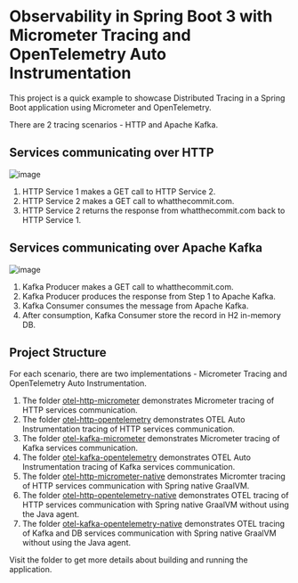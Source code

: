 # Observability in Spring Boot 3 with Micrometer Tracing and OpenTelemetry Auto Instrumentation

This project is a quick example to showcase Distributed Tracing in a Spring Boot application using Micrometer and OpenTelemetry.

There are 2 tracing scenarios - HTTP and Apache Kafka.

## Services communicating over HTTP

![image](https://user-images.githubusercontent.com/4991449/140835345-a2af5646-2488-456d-9296-7baa21b06028.png)

1. HTTP Service 1 makes a GET call to HTTP Service 2.
2. HTTP Service 2 makes a GET call to whatthecommit.com.
3. HTTP Service 2 returns the response from whatthecommit.com back to HTTP Service 1.

## Services communicating over Apache Kafka

![image](https://user-images.githubusercontent.com/4991449/140835427-c652c835-c90c-4864-9014-fcf5a45727b7.png)

1. Kafka Producer makes a GET call to whatthecommit.com.
2. Kafka Producer produces the response from Step 1 to Apache Kafka.
3. Kafka Consumer consumes the message from Apache Kafka.
4. After consumption, Kafka Consumer store the record in H2 in-memory DB.

## Project Structure

For each scenario, there are two implementations - Micrometer Tracing and OpenTelemetry Auto Instrumentation.

1. The folder [otel-http-micrometer](https://github.com/xsreality/spring-boot-tracing-demo/tree/main/otel-http-micrometer) demonstrates Micrometer tracing of HTTP services communication.
2. The folder [otel-http-opentelemetry](https://github.com/xsreality/spring-boot-tracing-demo/tree/main/otel-http-opentelemetry) demonstrates OTEL Auto Instrumentation tracing of HTTP services communication.
3. The folder [otel-kafka-micrometer](https://github.com/xsreality/spring-boot-tracing-demo/tree/main/otel-kafka-micrometer) demonstrates Micrometer tracing of Kafka services communication.
4. The folder [otel-kafka-opentelemetry](https://github.com/xsreality/spring-boot-tracing-demo/tree/main/otel-kafka-opentelemetry) demonstrates OTEL Auto Instrumentation tracing of Kafka services communication.
5. The folder [otel-http-micrometer-native](https://github.com/xsreality/spring-boot-tracing-demo/tree/main/otel-http-micrometer-native) demonstrates Micromter tracing of HTTP services communication with Spring native GraalVM.
6. The folder [otel-http-opentelemetry-native](https://github.com/xsreality/spring-boot-tracing-demo/tree/main/otel-http-opentelemetry-native) demonstrates OTEL tracing of HTTP services communication with Spring native GraalVM without using the Java agent.
7. The folder [otel-kafka-opentelemetry-native](https://github.com/xsreality/spring-boot-tracing-demo/tree/main/otel-kafka-opentelemetry-native) demonstrates OTEL tracing of Kafka and DB services communication with Spring native GraalVM without using the Java agent.

Visit the folder to get more details about building and running the application.
